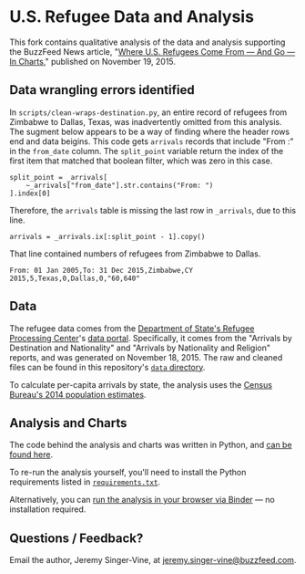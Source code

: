 # U.S. Refugee Data and Analysis

This fork contains qualitative analysis of the data and analysis supporting the BuzzFeed News article, "[Where U.S. Refugees Come From — And Go — In Charts](http://www.buzzfeed.com/jsvine/where-us-refugees-come-from-and-go-in-charts)," published on November 19, 2015.

## Data wrangling errors identified

In `scripts/clean-wraps-destination.py`, an entire record of refugees from Zimbabwe to Dallas, Texas, was inadvertently omitted from this analysis. The sugment below appears to be a way of finding where the header rows end and data beigins. This code gets `arrivals` records that include "From :" in the `from_date` column. The `split_point` variable return the index of the first item that matched that boolean filter, which was zero in this case.

```
split_point = _arrivals[
    ~_arrivals["from_date"].str.contains("From: ")
].index[0]
```

Therefore, the `arrivals` table is missing the last row in `_arrivals`, due to this line.

```
arrivals = _arrivals.ix[:split_point - 1].copy()
```

That line contained numbers of refugees from Zimbabwe to Dallas.
```
From: 01 Jan 2005,To: 31 Dec 2015,Zimbabwe,CY 2015,5,Texas,0,Dallas,0,"60,640"
```

## Data

The refugee data comes from the [Department of State's Refugee Processing Center](https://www.wrapsnet.org/)'s [data portal](http://www.wrapsnet.org/Reports/InteractiveReporting/tabid/393/Default.aspx). Specifically, it comes from the "Arrivals by Destination and Nationality" and "Arrivals by Nationality and Religion" reports, and was generated on November 18, 2015. The raw and cleaned files can be found in this repository's [`data` directory](data/).

To calculate per-capita arrivals by state, the analysis uses the [Census Bureau's 2014 population estimates](http://www.census.gov/popest/data/state/asrh/2014/index.html).

## Analysis and Charts

The code behind the analysis and charts was written in Python, and [can be found here](notebooks/us-refugee-analysis.ipynb).

To re-run the analysis yourself, you'll need to install the Python requirements listed in [`requirements.txt`](requirements.txt).

Alternatively, you can [run the analysis in your browser via Binder](http://mybinder.org/repo/BuzzFeedNews/2015-11-refugees-in-the-united-states) — no installation required.


## Questions / Feedback?

Email the author, Jeremy Singer-Vine, at jeremy.singer-vine@buzzfeed.com.
